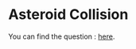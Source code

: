 # Asteroid Collision

You can find the question : <a href="https://leetcode.com/problems/asteroid-collision/description/">here</a>.
